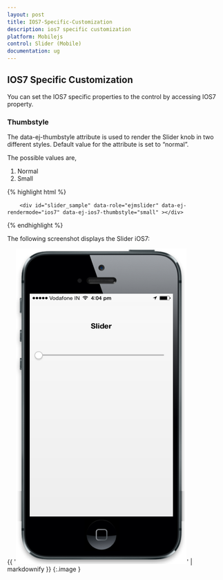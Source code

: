```yaml
---
layout: post
title: IOS7-Specific-Customization
description: ios7 specific customization
platform: Mobilejs
control: Slider (Mobile)
documentation: ug
---
```


## IOS7 Specific Customization

You can set the IOS7 specific properties to the control by accessing IOS7 property.

### Thumbstyle

The data-ej-thumbstyle attribute is used to render the Slider knob in two different styles.  Default value for the attribute is set to “normal”.

The possible values are,

1. Normal
2. Small



{% highlight html %}

        <div id="slider_sample" data-role="ejmslider" data-ej-rendermode="ios7" data-ej-ios7-thumbstyle="small" ></div>



{% endhighlight %}



The following screenshot displays the Slider iOS7:

{{ '![C:/Users/dineshr/Desktop/thumb.png](IOS7-Specific-Customization_images/IOS7-Specific-Customization_img1.png)' | markdownify }}
{:.image }


